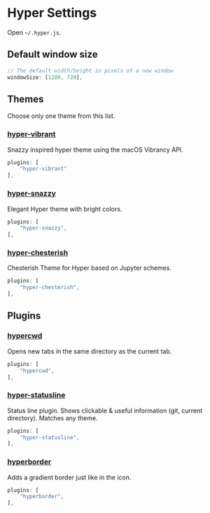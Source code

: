 # Hyper Settings

Open `~/.hyper.js`.

## Default window size

```js
// The default width/height in pixels of a new window 
windowSize: [1280, 720],
```

## Themes

Choose only one theme from this list.

### [hyper-vibrant](https://github.com/nachoaIvarez/hyper-vibrant)

Snazzy inspired hyper theme using the macOS Vibrancy API.

```js
plugins: [
    "hyper-vibrant"
],
```

### [hyper-snazzy](https://github.com/sindresorhus/hyper-snazzy)

Elegant Hyper theme with bright colors.

```js
plugins: [
    "hyper-snazzy",
],
```

### [hyper-chesterish](https://github.com/henrikdahl/hyper-chesterish)

Chesterish Theme for Hyper based on Jupyter schemes.

```js
plugins: [
    "hyper-chesterish",
],
```

## Plugins

### [hypercwd](https://github.com/hharnisc/hypercwd)

Opens new tabs in the same directory as the current tab.

```js
plugins: [
    "hypercwd",
],
```

### [hyper-statusline](https://github.com/henrikdahl/hyper-statusline)

Status line plugin. Shows clickable & useful information (git, current directory). Matches any theme.

```js
plugins: [
    "hyper-statusline",
],
```

### [hyperborder](https://github.com/webmatze/hyperborder)

Adds a gradient border just like in the icon.

```js
plugins: [
    "hyperborder",
],
```